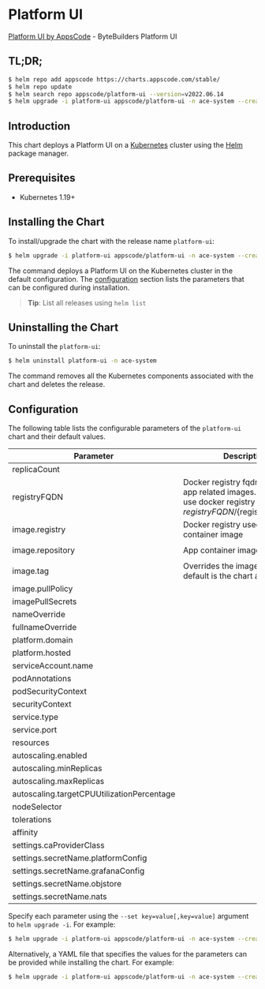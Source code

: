 # Platform UI

[Platform UI by AppsCode](https://github.com/bytebuilders) - ByteBuilders Platform UI

## TL;DR;

```bash
$ helm repo add appscode https://charts.appscode.com/stable/
$ helm repo update
$ helm search repo appscode/platform-ui --version=v2022.06.14
$ helm upgrade -i platform-ui appscode/platform-ui -n ace-system --create-namespace --version=v2022.06.14
```

## Introduction

This chart deploys a Platform UI on a [Kubernetes](http://kubernetes.io) cluster using the [Helm](https://helm.sh) package manager.

## Prerequisites

- Kubernetes 1.19+

## Installing the Chart

To install/upgrade the chart with the release name `platform-ui`:

```bash
$ helm upgrade -i platform-ui appscode/platform-ui -n ace-system --create-namespace --version=v2022.06.14
```

The command deploys a Platform UI on the Kubernetes cluster in the default configuration. The [configuration](#configuration) section lists the parameters that can be configured during installation.

> **Tip**: List all releases using `helm list`

## Uninstalling the Chart

To uninstall the `platform-ui`:

```bash
$ helm uninstall platform-ui -n ace-system
```

The command removes all the Kubernetes components associated with the chart and deletes the release.

## Configuration

The following table lists the configurable parameters of the `platform-ui` chart and their default values.

|                 Parameter                  |                                                             Description                                                              |         Default          |
|--------------------------------------------|--------------------------------------------------------------------------------------------------------------------------------------|--------------------------|
| replicaCount                               |                                                                                                                                      | <code>1</code>           |
| registryFQDN                               | Docker registry fqdn used to pull app related images. Set this to use docker registry hosted at ${registryFQDN}/${registry}/${image} | <code>""</code>          |
| image.registry                             | Docker registry used to pull app container image                                                                                     | <code>appscode</code>    |
| image.repository                           | App container image                                                                                                                  | <code>platform-ui</code> |
| image.tag                                  | Overrides the image tag whose default is the chart appVersion.                                                                       | <code>""</code>          |
| image.pullPolicy                           |                                                                                                                                      | <code>Always</code>      |
| imagePullSecrets                           |                                                                                                                                      | <code>[]</code>          |
| nameOverride                               |                                                                                                                                      | <code>""</code>          |
| fullnameOverride                           |                                                                                                                                      | <code>""</code>          |
| platform.domain                            |                                                                                                                                      | <code>""</code>          |
| platform.hosted                            |                                                                                                                                      | <code>false</code>       |
| serviceAccount.name                        |                                                                                                                                      | <code>""</code>          |
| podAnnotations                             |                                                                                                                                      | <code>{}</code>          |
| podSecurityContext                         |                                                                                                                                      | <code>{}</code>          |
| securityContext                            |                                                                                                                                      | <code>{}</code>          |
| service.type                               |                                                                                                                                      | <code>ClusterIP</code>   |
| service.port                               |                                                                                                                                      | <code>80</code>          |
| resources                                  |                                                                                                                                      | <code>{}</code>          |
| autoscaling.enabled                        |                                                                                                                                      | <code>false</code>       |
| autoscaling.minReplicas                    |                                                                                                                                      | <code>1</code>           |
| autoscaling.maxReplicas                    |                                                                                                                                      | <code>100</code>         |
| autoscaling.targetCPUUtilizationPercentage |                                                                                                                                      | <code>80</code>          |
| nodeSelector                               |                                                                                                                                      | <code>{}</code>          |
| tolerations                                |                                                                                                                                      | <code>[]</code>          |
| affinity                                   |                                                                                                                                      | <code>{}</code>          |
| settings.caProviderClass                   |                                                                                                                                      | <code>""</code>          |
| settings.secretName.platformConfig         |                                                                                                                                      | <code>""</code>          |
| settings.secretName.grafanaConfig          |                                                                                                                                      | <code>""</code>          |
| settings.secretName.objstore               |                                                                                                                                      | <code>""</code>          |
| settings.secretName.nats                   |                                                                                                                                      | <code>""</code>          |


Specify each parameter using the `--set key=value[,key=value]` argument to `helm upgrade -i`. For example:

```bash
$ helm upgrade -i platform-ui appscode/platform-ui -n ace-system --create-namespace --version=v2022.06.14 --set replicaCount=1
```

Alternatively, a YAML file that specifies the values for the parameters can be provided while
installing the chart. For example:

```bash
$ helm upgrade -i platform-ui appscode/platform-ui -n ace-system --create-namespace --version=v2022.06.14 --values values.yaml
```
